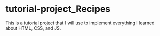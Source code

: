 # tutorial-project_Recipes
This is a tutorial project that I will use to implement everything I learned about HTML, CSS, and JS.
